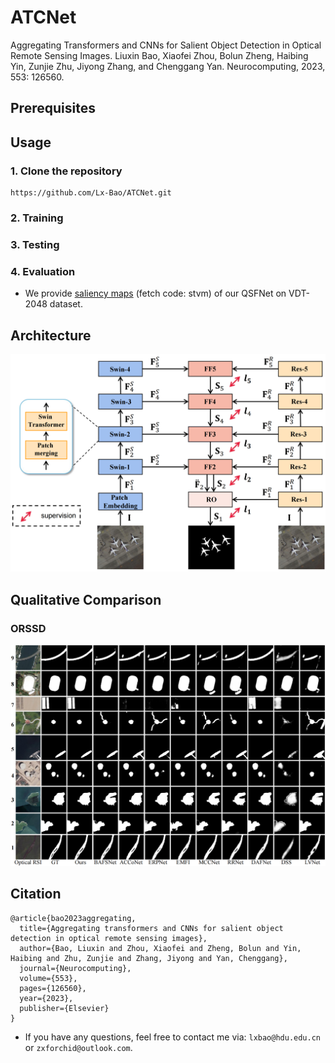 # ATCNet
Aggregating Transformers and CNNs for Salient Object Detection in Optical Remote Sensing Images.
Liuxin Bao, Xiaofei Zhou, Bolun Zheng, Haibing Yin, Zunjie Zhu, Jiyong Zhang, and Chenggang Yan. Neurocomputing, 2023, 553: 126560.

## Prerequisites

## Usage

### 1. Clone the repository
```
https://github.com/Lx-Bao/ATCNet.git
```
### 2. Training

### 3. Testing

### 4. Evaluation

- We provide [saliency maps](https://pan.baidu.com/s/1AEoMaddDCn6CobGiUb5uVg?pwd=stvm) (fetch code: stvm) of our QSFNet on VDT-2048 dataset.


## Architecture
![ATCNet architecture](Fig/fig_framework.png)

## Qualitative Comparison
### ORSSD
![EORSSD](Fig/fig_comparison.png)

## Citation
```
@article{bao2023aggregating,
  title={Aggregating transformers and CNNs for salient object detection in optical remote sensing images},
  author={Bao, Liuxin and Zhou, Xiaofei and Zheng, Bolun and Yin, Haibing and Zhu, Zunjie and Zhang, Jiyong and Yan, Chenggang},
  journal={Neurocomputing},
  volume={553},
  pages={126560},
  year={2023},
  publisher={Elsevier}
}
```

- If you have any questions, feel free to contact me via: `lxbao@hdu.edu.cn` or `zxforchid@outlook.com`.
